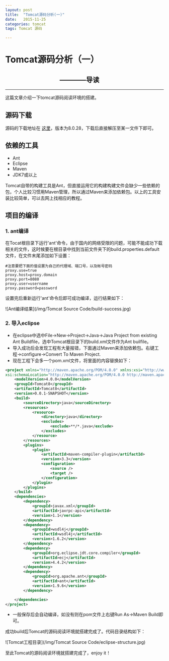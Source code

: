 ```yaml
---
layout: post
title:  "Tomcat源码分析(一)"
date:   2015-11-25
categories: tomcat 
tags: Tomcat 源码

---
```


# Tomcat源码分析（一）

## &emsp;&emsp;&emsp;&emsp;&emsp;&emsp;&emsp;&emsp; ————导读


---

这篇文章介绍一下tomcat源码阅读环境的搭建。

## 源码下载
源码的下载地址在 [这里](http://shinyfeather.com/tomcat/tomcat-8/v8.0.28/src/apache-tomcat-8.0.28-src.zip)，版本为8.0.28，下载后直接解压至某一文件下即可。

## 依赖的工具
- Ant
- Eclipse
- Maven
- JDK7或以上

Tomcat自带的构建工具是Ant，但直接运用它的构建构建文件会缺少一些依赖的包，个人比较习惯用Maven管理，所以通过Maven来添加依赖包。以上的工具安装比较简单，可以去网上找相应的教程。

## 项目的编译

### 1. ant编译
在Tocat根目录下运行'ant'命令，由于国内的网络受限的问题，可能不能成功下载相关的文件，这时候要在根目录中找到当前文件夹下的build.properties.default文件，在文件末尾添加如下设置：


	#注意要把下面的值设置为自己的代理域、端口号，以及帐号密码
	proxy.use=true
	proxy.host=proxy.domain
	proxy.port=8080
	proxy.user=username
	proxy.password=password


设置完后重新运行'ant'命令后即可成功编译，运行结果如下：

![Ant编译结果](/img/Tomcat Source Code/build-success.jpg)

### 2. 导入eclipse
- 在eclipse中选中File->New->Project->Java->Java Project from existing Ant Buildfile，选中Tomcat根目录下的build.xml文件作为Ant builfile。
- 导入成功后会发现工程有大量报错，下面通过Maven来添加依赖包。右键工程->configure->Convert To Maven Project.
- 现在工程下会多一个pom.xml文件，将里面的内容替换如下：

```xml
<project xmlns="http://maven.apache.org/POM/4.0.0" xmlns:xsi="http://www.w3.org/2001/XMLSchema-instance"
xsi:schemaLocation="http://maven.apache.org/POM/4.0.0 http://maven.apache.org/xsd/maven-4.0.0.xsd">
	<modelVersion>4.0.0</modelVersion>
	<groupId>Tomcat8</groupId>
	<artifactId>Tomcat8</artifactId>
	<version>0.0.1-SNAPSHOT</version>
	<build>
		<sourceDirectory>java</sourceDirectory>
		<resources>
			<resource>
				<directory>java</directory>
				<excludes>
					<exclude>**/*.java</exclude>
				</excludes>
			</resource>
		</resources>
		<plugins>
			<plugin>
				<artifactId>maven-compiler-plugin</artifactId>
				<version>3.3</version>
				<configuration>
					<source />
					<target />
				</configuration>
			</plugin>
		</plugins>
	</build>
	<dependencies>
		<dependency>
			<groupId>javax.xml</groupId>
			<artifactId>jaxrpc-api</artifactId>
			<version>1.1</version>
		</dependency>
		<dependency>
			<groupId>wsdl4j</groupId>
			<artifactId>wsdl4j</artifactId>
			<version>1.6.2</version>
		</dependency>
		<dependency>
			<groupId>org.eclipse.jdt.core.compiler</groupId>
			<artifactId>ecj</artifactId>
			<version>4.4.2</version>
		</dependency>
		<dependency>
			<groupId>org.apache.ant</groupId>
			<artifactId>ant</artifactId>
			<version>1.9.6</version>
		</dependency>

	</dependencies>
</project>
```

- 一般保存后会自动编译，如没有则在pom文件上右键Run As->Maven Build即可。

成功build后Tomcat的源码阅读环境就搭建完成了。代码目录结构如下：

![Tomcat工程目录](/img/Tomcat Source Code/eclipse-structure.jpg)

至此Tomcat的源码阅读环境就搭建完成了，enjoy it！